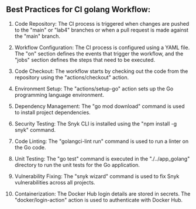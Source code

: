 ## Best Practices for CI golang Workflow:

1. Code Repository: The CI process is triggered when changes are pushed to the "main" or "lab4" branches or when a pull request is made against the "main" branch.

2. Workflow Configuration: The CI process is configured using a YAML file. The "on" section defines the events that trigger the workflow, and the "jobs" section defines the steps that need to be executed.

3. Code Checkout: The workflow starts by checking out the code from the repository using the "actions/checkout" action. 

4. Environment Setup: The "actions/setup-go" action sets up the Go programming language environment.

5. Dependency Management: The "go mod download" command is used to install project dependencies. 

6. Security Testing: The Snyk CLI is installed using the "npm install -g snyk" command. 

7. Code Linting: The "golangci-lint run" command is used to run a linter on the Go code.

8. Unit Testing: The "go test" command is executed in the "./../app_golang" directory to run the unit tests for the Go application. 

9. Vulnerability Fixing: The "snyk wizard" command is used to fix Snyk vulnerabilities across all projects. 

10. Containerization: The Docker Hub login details are stored in secrets. The "docker/login-action" action is used to authenticate with Docker Hub. 
